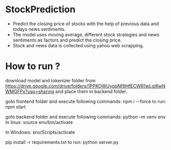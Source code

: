 # StockPrediction

- Predict the closing price of stocks with the help of previous data and todays news sentiments.
- The model uses moving average, different stock strategies and news sentiments as factors and predict the closing price.
- Stock and news data is collected using yahoo web scrapping.


# How to run ? 
download model and tokenizer folder from
https://drive.google.com/drive/folders/1PPKOWUygpNf9HfECWR1wLgiKwNWMGFPx?usp=sharing
and place them in backend folder.

goto frontend folder and execute following commands:
npm i --force
to run:
npm start

goto backend folder and execute following commands:
python –m venv env
In linux:
    source env/bin/activate

In Windows:
    env/Scripts/activate

pip install -r requirements.txt
to run:
python server.py
